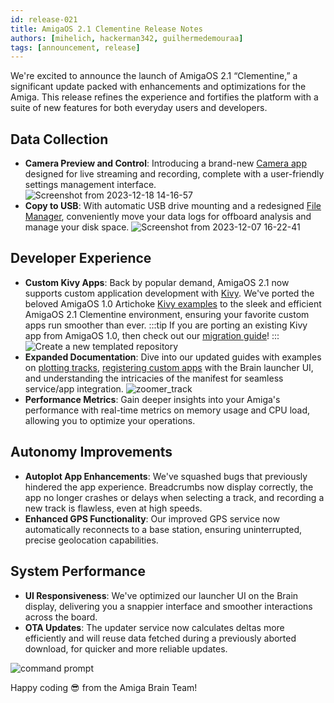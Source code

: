 ```yaml
---
id: release-021
title: AmigaOS 2.1 Clementine Release Notes
authors: [mihelich, hackerman342, guilhermedemouraa]
tags: [announcement, release]
---
```


<!-- ![clementine-logo](URL_to_Clementine_logo_image) -->

We're excited to announce the launch of AmigaOS 2.1 “Clementine,” a significant update packed with
enhancements and optimizations for the Amiga.
This release refines the experience and fortifies the platform with a suite of new features for
both everyday users and developers.

## Data Collection

* **Camera Preview and Control**: Introducing a brand-new [Camera app](/docs/apps/camera_app/)
  designed for live streaming and recording, complete with a user-friendly settings management
  interface.
 ![Screenshot from 2023-12-18 14-16-57](https://github.com/farm-ng/amiga-dev-kit/assets/39603677/2ac766a6-19f3-447e-875f-9ab46537ce7e)
* **Copy to USB**: With automatic USB drive mounting and a redesigned
  [File Manager](/docs/apps/file_manager_app/), conveniently move your data logs for offboard
  analysis and manage your disk space.
  ![Screenshot from 2023-12-07 16-22-41](https://github.com/farm-ng/amiga-dev-kit/assets/39603677/37e712b1-31cf-42d7-a4ff-fcf6136649ed)

## Developer Experience

* **Custom Kivy Apps**: Back by popular demand, AmigaOS 2.1 now supports custom application
  development with [Kivy](https://kivy.org/). We've ported the beloved AmigaOS 1.0 Artichoke
  [Kivy examples](/docs/brain/brain-apps-kivy) to the sleek and efficient AmigaOS 2.1 Clementine
  environment, ensuring your favorite custom apps run smoother than ever.
  :::tip
  If you are porting an existing Kivy app from AmigaOS 1.0, then check out our
  [migration guide](/docs/brain/sdk-barley-migration)!
  :::
  ![Create a new templated repository](https://user-images.githubusercontent.com/66448234/223195510-2160a0b1-115e-4e36-bff1-c1560a4a6b2f.png)
* **Expanded Documentation**: Dive into our updated guides with examples on
  [plotting tracks](/docs/examples/track_plotter/),
  [registering custom apps](/docs/brain/brain-apps-manifest) with the Brain launcher UI, and
  understanding the intricacies of the manifest for seamless service/app integration.
  ![zoomer_track](https://github.com/farm-ng/amiga-dev-kit/assets/53625197/35c9c627-dadb-4bcf-ae7f-23bd46f687fb)
* **Performance Metrics**: Gain deeper insights into your Amiga's performance with real-time
metrics on memory usage and CPU load, allowing you to optimize your operations.

## Autonomy Improvements

* **Autoplot App Enhancements**: We've squashed bugs that previously hindered the app experience.
Breadcrumbs now display correctly, the app no longer crashes or delays when selecting a track, and
recording a new track is flawless, even at high speeds.
* **Enhanced GPS Functionality**: Our improved GPS service now automatically reconnects to a base
station, ensuring uninterrupted, precise geolocation capabilities.

## System Performance

* **UI Responsiveness**: We've optimized our launcher UI on the Brain display, delivering you a
  snappier interface and smoother interactions across the board.
* **OTA Updates**: The updater service now calculates deltas more efficiently and will reuse data
  fetched during a previously aborted download, for quicker and more reliable updates.

![command prompt](https://user-images.githubusercontent.com/5157099/219821724-69dfc97d-17fc-4a08-933a-e6fb2446495e.jpg)

Happy coding :sunglasses: from the Amiga Brain Team!
